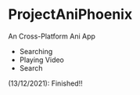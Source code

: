 # ProjectAniPhoenix

An Cross-Platform Ani App
 - Searching
 - Playing Video
 - Search

 (13/12/2021): Finished!!
